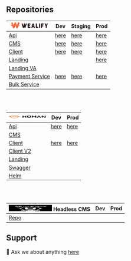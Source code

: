 
## Repositories

| <img src="./wealify-logo.svg" width="100" height="17" />  | Dev | Staging | Prod
| ------------- | ------------- |   ------------- |    ------------- |  
| [Api](https://github.com/thehumansourcecode/wealify-api)  |  [here](https://dev-api.wealify.com/)  |  [here](https://staging-api.wealify.com/)  |  [here](https://api.wealify.com/)  | 
| [CMS](https://github.com/thehumansourcecode/wealify-cms)  | [here](https://dev-admin.wealify.com/)  |  [here](https://staging-admin.wealify.com/)  |  [here](https://admin.wealify.com/)  | 
| [Client](https://github.com/thehumansourcecode/wealify-client)  |  [here](https://dev-app.wealify.com/)  |  [here](https://staging-app.wealify.com/)  |  [here](https://app.wealify.com/)  | 
| [Landing](https://github.com/thehumansourcecode/wealify-landing-page)  |  |  |  [here](https://wealify.com/)  | 
| [Landing VA](https://github.com/thehumansourcecode/wealify-landing-page-va)  |
| [Payment Service](https://github.com/thehumansourcecode/wealify-payment-service)  | [here](https://staging-batch-api.wealify.com/)  |  [here](https://staging-batch-api.wealify.com/)  |  [here](https://payment.wealify.com/)  | 
| [Bulk Service](https://github.com/thehumansourcecode/wealify-bulk-service)  | 


<br></br>

|  <img src="logistic-logo.svg" width="100" height="17" /> |  Dev | Prod
| ------------- | ------------- |   ------------- |    
| [Api](https://github.com/thehumansourcecode/logistic-api)  | [here](https://api-dev.humanbay.express/)  |  [here](https://api.thehuman.express/)  |
| [CMS](https://github.com/thehumansourcecode/logistic-cms)  |
| [Client](https://github.com/thehumansourcecode/logistic-customer)  | [here](https://ship-dev.humanbay.express/)  |  [here](https://app.thehuman.express/)  |
| [Client V2](https://github.com/thehumansourcecode/logistic-customer-v2)  | 
| [Landing](https://github.com/thehumansourcecode/logistic-landing-page)  |
| [Swagger](https://github.com/thehumansourcecode/logistic-swagger)  |
| [Helm](https://github.com/thehumansourcecode/helm)  |

<br></br>

|  <img src="thehuman-logo.jpeg" width="117" height="17" /> Headless CMS |  Dev | Prod
| ------------- | ------------- |   ------------- |    
| [Repo](https://github.com/thehumansourcecode/headless-cms)  |


## Support
💬 Ask we about anything [here](https://thehumaninc.com/)
